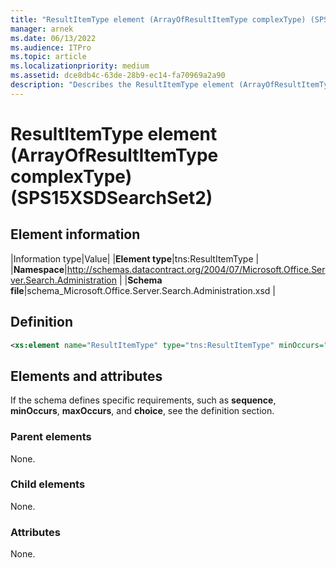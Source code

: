 ```yaml
---
title: "ResultItemType element (ArrayOfResultItemType complexType) (SPS15XSDSearchSet2)"
manager: arnek
ms.date: 06/13/2022
ms.audience: ITPro
ms.topic: article
ms.localizationpriority: medium
ms.assetid: dce8db4c-63de-28b9-ec14-fa70969a2a90
description: "Describes the ResultItemType element (ArrayOfResultItemType complexType) (SPS15XSDSearchSet2). If the schema defines specific requirements, see the Definition section."
---
```


# ResultItemType element (ArrayOfResultItemType complexType) (SPS15XSDSearchSet2)



## Element information

|Information type|Value|
|**Element type**|tns:ResultItemType |
|**Namespace**|http://schemas.datacontract.org/2004/07/Microsoft.Office.Server.Search.Administration |
|**Schema file**|schema_Microsoft.Office.Server.Search.Administration.xsd |
   
## Definition

```XML
<xs:element name="ResultItemType" type="tns:ResultItemType" minOccurs="0" maxOccurs="unbounded"></xs:element>

```

## Elements and attributes

If the schema defines specific requirements, such as **sequence**, **minOccurs**, **maxOccurs**, and **choice**, see the definition section.

### Parent elements

None.

### Child elements

None.

### Attributes

None.
